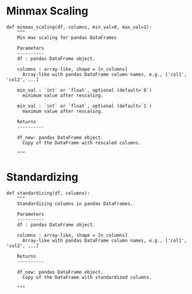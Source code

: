 # Minmax Scaling
	def minmax_scaling(df, columns, min_val=0, max_val=1):
	    """
	    Min max scaling for pandas DataFrames

	    Parameters
	    ----------
	    df : pandas DataFrame object.

	    columns : array-like, shape = [n_columns]
	      Array-like with pandas DataFrame column names, e.g., ['col1', 'col2', ...]

	    min_val : `int` or `float`, optional (default=`0`)
	      minimum value after rescaling.

	    min_val : `int` or `float`, optional (default=`1`)
	      maximum value after rescaling.

	    Returns
	    ----------

	    df_new: pandas DataFrame object.
	      Copy of the DataFrame with rescaled columns.

	    """

# Standardizing

	def standardizing(df, columns):
	    """
	    Standardizing columns in pandas DataFrames.

	    Parameters
	    ----------
	    df : pandas DataFrame object.

	    columns : array-like, shape = [n_columns]
	      Array-like with pandas DataFrame column names, e.g., ['col1', 'col2', ...]

	    Returns
	    ----------

	    df_new: pandas DataFrame object.
	      Copy of the DataFrame with standardized columns.

	    """